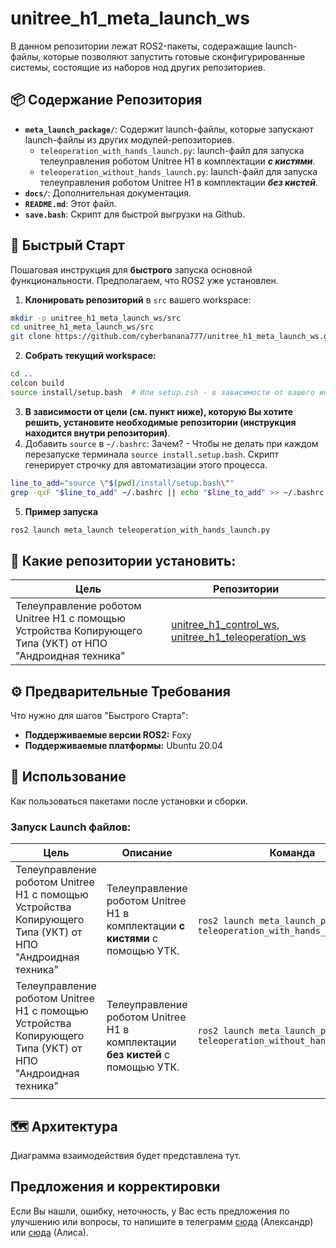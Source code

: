 # unitree_h1_meta_launch_ws
В данном репозитории лежат ROS2-пакеты, содеражащие launch-файлы, которые позволяют запустить готовые сконфигурированные системы, состоящие из наборов нод других репозиториев.

## 📦 Содержание Репозитория
* **`meta_launch_package/`**: Содержит launch-файлы, которые запускают launch-файлы из других модулей-репозиториев.
	-  `teleoperation_with_hands_launch.py`: launch-файл для запуска телеуправления роботом Unitree H1 в комплектации ***с кистями***.
	- `teleoperation_without_hands_launch.py`: launch-файл для запуска телеуправления роботом Unitree H1 в комплектации ***без кистей***.
*   **`docs/`**: Дополнительная документация.
*   **`README.md`**: Этот файл.
*   **`save.bash`**: Скрипт для быстрой выгрузки на Github.

## 🚀 Быстрый Старт
Пошаговая инструкция для **быстрого** запуска основной функциональности. Предполагаем, что ROS2 уже установлен.
1.  **Клонировать репозиторий** в `src` вашего workspace:
```bash
mkdir -p unitree_h1_meta_launch_ws/src
cd unitree_h1_meta_launch_ws/src
git clone https://github.com/cyberbanana777/unitree_h1_meta_launch_ws.git .
```
2.  **Собрать текущий workspace:**
```bash
cd ..
colcon build
source install/setup.bash  # Или setup.zsh - в зависимости от вашего интерпретатора командной строки
```
3. **В зависимости от цели (см. пункт ниже), которую Вы хотите решить, установите необходимые репозитории (инструкция находится внутри репозитория)**.
4. Добавить `source` в `~/.bashrc`:
Зачем? - Чтобы не делать при каждом перезапуске терминала `source install.setup.bash`. Скрипт генерирует строчку для автоматизации этого процесса.
```bash
line_to_add="source \"$(pwd)/install/setup.bash\""
grep -qxF "$line_to_add" ~/.bashrc || echo "$line_to_add" >> ~/.bashrc
```
5. **Пример запуска**
```bash
ros2 launch meta_launch teleoperation_with_hands_launch.py
```

## 📂 Какие репозитории установить:

| Цель                                                                                                      | Репозитории                                                                                                                                                                    |
| --------------------------------------------------------------------------------------------------------- | ------------------------------------------------------------------------------------------------------------------------------------------------------------------------------ |
| Телеуправление роботом Unitree H1 с помощью Устройства Копирующего Типа (УКТ) от НПО "Андроидная техника" | [unitree_h1_control_ws](https://github.com/cyberbanana777/unitree_h1_control_ws), [unitree_h1_teleoperation_ws](https://github.com/cyberbanana777/unitree_h1_teleoperation_ws) |
## ⚙️ Предварительные Требования
Что нужно для шагов "Быстрого Старта":
*   **Поддерживаемые версии ROS2:** Foxy
*   **Поддерживаемые платформы:** Ubuntu 20.04

## 🧪 Использование
Как пользоваться пакетами после установки и сборки.
### **Запуск Launch файлов:**

| Цель                                                                                                      | Описание                                                                       | Команда                                                                  |
| --------------------------------------------------------------------------------------------------------- | ------------------------------------------------------------------------------ | ------------------------------------------------------------------------ |
| Телеуправление роботом Unitree H1 с помощью Устройства Копирующего Типа (УКТ) от НПО "Андроидная техника" | Телеуправление роботом Unitree H1 в комплектации **с кистями** с помощью УТК.  | <br>`ros2 launch meta_launch_package teleoperation_with_hands_launch.py` |
| Телеуправление роботом Unitree H1 с помощью Устройства Копирующего Типа (УКТ) от НПО "Андроидная техника" | Телеуправление роботом Unitree H1 в комплектации **без кистей** с помощью УТК. | `ros2 launch meta_launch_package teleoperation_without_hands_launch.py`  |
|                                                                                                           |                                                                                |                                                                          |

## 🗺️ Архитектура 
Диаграмма взаимодействия будет представлена тут.

## Предложения и корректировки
Если Вы нашли, ошибку, неточность, у Вас есть предложения по улучшению или вопросы, то напишите в телеграмм [сюда](https://t.me/Alex_19846) (Александр) или [сюда](https://t.me/Kika_01) (Алиса).